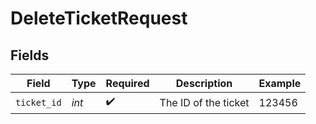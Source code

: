# DeleteTicketRequest


## Fields

| Field                | Type                 | Required             | Description          | Example              |
| -------------------- | -------------------- | -------------------- | -------------------- | -------------------- |
| `ticket_id`          | *int*                | :heavy_check_mark:   | The ID of the ticket | 123456               |